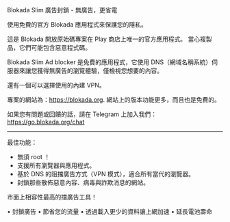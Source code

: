 Blokada Slim 廣告封鎖 - 無廣告，更省電

使用免費的官方 Blokada 應用程式來保護您的隱私。

這是 Blokada 開放原始碼專案在 Play 商店上唯一的官方應用程式。 當心複製品，它們可能包含惡意程式碼。

Blokada Slim Ad blocker 是免費的應用程式，它使用 DNS（網域名稱系統）伺服器來讓您獲得無廣告的瀏覽體驗，僅檢視您想要的內容。

還有一個可以選擇使用的內建 VPN。

專案的網站為：https://blokada.org. 網站上的版本功能更多，而且也是免費的。

如果您有問題或回饋的話，請在 Telegram 上加入我們：https://go.blokada.org/chat

----

最佳功能：
- 無須 root ！
- 支援所有瀏覽器與應用程式。
- 基於 DNS 的阻擋廣告方式（VPN 模式），適合所有當代的瀏覽器。
- 封鎖那些散佈惡意內容、病毒與詐欺消息的網站。

市面上相容性最高的擋廣告工具！

• 封鎖廣告 • 節省您的流量 • 透過載入更少的資料讓上網加速 • 延長電池壽命
